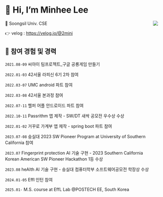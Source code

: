 # 👋 Hi, I’m Minhee Lee

<img align='right' src="http://mazassumnida.wtf/api/v2/generate_badge?boj=minhee020">

🏫 Soongsil Univ. CSE
  
👉 velog : https://velog.io/@2mini   

## 🕋 참여 경험 및 경력

`2021.08-09` 씨아이 팀프로젝트_구글 공룡게임 만들기

`2022.01-03` 42서울 라피신 6기 2차 참여

`2022.03-07` UMC android 파트 참여

`2022.03-08` 42서울 본과정 참여

`2022.07-11` 헬퍼 어플 안드로이드 파트 참여

`2022.10-11` Passrithm 앱 제작 - SW/DT 새싹 공모전 우수상 수상

`2022.01-02` 거꾸로 가계부 앱 제작 - spring boot 파트 참여

`2023.07-08` 숭실대 2023 SW Pioneer Program at University of Southern California 참여

`2023.07` Fingerprint protection AI 기술 구현 - 2023 Southern California Korean American SW Pioneer Hackathon 1등 수상

`2023.08` heAIth AI 기술 구현 - 숭실대 컴퓨터학부 소프트웨어공모전 학장상 수상

`2024.01-05` Effl 인턴 참여

`2025.01-` M.S. course at EffL Lab @POSTECH EE, South Korea
